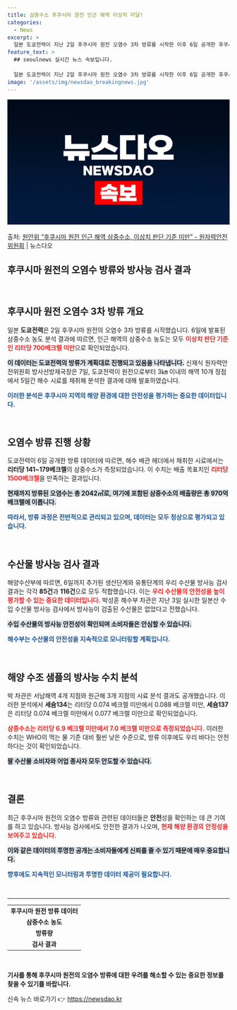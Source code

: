 ```yaml
---
title: 삼중수소 후쿠시마 원전 인근 해역 이상치 미달!
categories:
  - News
excerpt: >
  일본 도쿄전력이 지난 2일 후쿠시마 원전 오염수 3차 방류를 시작한 이후 6일 공개한 후쿠시마 원전 인근 해…
feature_text: >
  ## seoulnews 실시간 뉴스 속보입니다.

  일본 도쿄전력이 지난 2일 후쿠시마 원전 오염수 3차 방류를 시작한 이후 6일 공개한 후쿠시마 원전 인근 해…
image: '/assets/img/newsdao_breakingnews.jpg'
---
```


![뉴스다오 속보](/assets/img/newsdao_breakingnews.jpg)

<p>출처: <a href="https://newsdao.kr/2432" rel="dofollow">원안위 “후쿠시마 원전 인근 해역 삼중수소, 이상치 판단 기준 미만” - 원자력안전위원회</a> | 뉴스다오</p>

<h2 data-ke-size="size26">후쿠시마 원전의 오염수 방류와 방사능 검사 결과</h2>

<p data-ke-size="size16">&nbsp;</p>

<h2 data-ke-size="size26">후쿠시마 원전 오염수 3차 방류 개요</h2>

<p data-ke-size="size16">일본 <b>도쿄전력</b>은 2일 후쿠시마 원전의 오염수 3차 방류를 시작했습니다. 6일에 발표된 삼중수소 농도 분석 결과에 따르면, 인근 해역의 삼중수소 농도는 모두 <b><span style="color: #ee2323;">이상치 판단 기준인 리터당 700베크렐 미만</span></b>으로 확인되었습니다.</p>

<p data-ke-size="size16"><b><span style="background-color: #21538527;">이 데이터는 도쿄전력의 방류가 계획대로 진행되고 있음을 나타냅니다.</span></b> 신재식 원자력안전위원회 방사선방재국장은 7일, 도쿄전력이 원전으로부터 3㎞ 이내의 해역 10개 정점에서 5일간 해수 시료를 채취해 분석한 결과에 대해 발표하였습니다.</p>

<p data-ke-size="size16"><b><span style="color: #1a5490;">이러한 분석은 후쿠시마 지역의 해양 환경에 대한 안전성을 평가하는 중요한 데이터입니다.</span></b></p>

<p data-ke-size="size16">&nbsp;</p>

<h2 data-ke-size="size26">오염수 방류 진행 상황</h2>

<p data-ke-size="size16">도쿄전력이 6일 공개한 방류 데이터에 따르면, 해수 배관 헤더에서 채취한 시료에서는 <b>리터당 141~179베크렐</b>의 삼중수소가 측정되었습니다. 이 수치는 배출 목표치인 <b><span style="color: #ee2323;">리터당 1500베크렐</span></b>을 만족하는 결과입니다.</p>

<p data-ke-size="size16"><b><span style="background-color: #21538527;">현재까지 방류된 오염수는 총 2042㎥로, 여기에 포함된 삼중수소의 배출량은 총 970억 베크렐에 이릅니다.</span></b></p>

<p data-ke-size="size16"><b><span style="color: #1a5490;">따라서, 방류 과정은 전반적으로 관리되고 있으며, 데이터는 모두 정상으로 평가되고 있습니다.</span></b></p>

<p data-ke-size="size16">&nbsp;</p>

<h2 data-ke-size="size26">수산물 방사능 검사 결과</h2>

<p data-ke-size="size16">해양수산부에 따르면, 6일까지 추가된 생산단계와 유통단계의 우리 수산물 방사능 검사 결과는 각각 <b>85건</b>과 <b>116건</b>으로 모두 적합했습니다. 이는 <b><span style="color: #ee2323;">우리 수산물의 안전성을 높이 평가할 수 있는 중요한 데이터입니다.</span></b> 박성훈 해수부 차관은 지난 3일 실시한 일본산 수입 수산물 방사능 검사에서 방사능이 검출된 수산물은 없었다고 전했습니다.</p>

<p data-ke-size="size16"><b><span style="background-color: #21538527;">수입 수산물의 방사능 안전성이 확인되며 소비자들은 안심할 수 있습니다.</span></b></p>

<p data-ke-size="size16"><b><span style="color: #1a5490;">해수부는 수산물의 안전성을 지속적으로 모니터링할 계획입니다.</span></b></p>

<p data-ke-size="size16">&nbsp;</p>

<h2 data-ke-size="size26">해양 수조 샘플의 방사능 수치 분석</h2>

<p data-ke-size="size16">박 차관은 서남해역 4개 지점와 원근해 3개 지점의 시료 분석 결과도 공개했습니다. 이러한 분석에서 <b>세슘134</b>는 리터당 0.074 베크렐 미만에서 0.088 베크렐 미만, <b>세슘137</b>은 리터당 0.074 베크렐 미만에서 0.077 베크렐 미만으로 확인되었습니다.</p>

<p data-ke-size="size16"><b><span style="color: #ee2323;">삼중수소는 리터당 6.9 베크렐 미만에서 7.0 베크렐 미만으로 측정되었습니다.</span></b> 이러한 수치는 WHO의 먹는 물 기준 대비 훨씬 낮은 수준으로, 방류 이후에도 우리 바다는 안전하다는 것이 확인되었습니다.</p>

<p data-ke-size="size16"><b><span style="background-color: #21538527;">팔 수산물 소비자와 어업 종사자 모두 안도할 수 있습니다.</span></b></p>

<p data-ke-size="size16">&nbsp;</p>

<h2 data-ke-size="size26">결론</h2>

<p data-ke-size="size16">최근 후쿠시마 원전의 오염수 방류와 관련된 데이터들은 <b>안전</b>성을 확인하는 데 큰 기여를 하고 있습니다. 방사능 검사에서도 안전한 결과가 나오며, <b><span style="color: #ee2323;">현재 해양 환경의 안정성을 보여주고 있습니다.</span></b></p>

<p data-ke-size="size16"><b><span style="background-color: #21538527;">이와 같은 데이터의 투명한 공개는 소비자들에게 신뢰를 줄 수 있기 때문에 매우 중요합니다.</span></b></p>

<p data-ke-size="size16"><b><span style="color: #1a5490;">향후에도 지속적인 모니터링과 투명한 데이터 제공이 필요합니다.</span></b></p>

<p data-ke-size="size16">&nbsp;</p>

<hr>

<table style="width: 100%;">
  <tr>
    <td style="text-align: center; height: 17px;"><b>후쿠시마 원전 방류 데이터</b></td>
  </tr>
  <tr>
    <td style="text-align: center; height: 17px;"><b>삼중수소 농도</b></td>
  </tr>
  <tr>
    <td style="text-align: center; height: 17px;"><b>방류량</b></td>
  </tr>
  <tr>
    <td style="text-align: center; height: 17px;"><b>검사 결과</b></td>
  </tr>
</table>

<p data-ke-size="size16">&nbsp;</p>

<b>기사를 통해 후쿠시마 원전의 오염수 방류에 대한 우려를 해소할 수 있는 중요한 정보를 찾을 수 있기를 바랍니다. </b> 

신속 뉴스 바로가기 👉 <a href="https://newsdao.kr" rel="dofollow">https://newsdao.kr</a>


